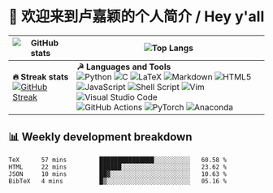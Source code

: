 # 👋 欢迎来到卢嘉颖的个人简介 / Hey y'all

| ![GitHub stats](https://github-readme-stats.vercel.app/api?username=lujiaying&theme=default&show_icons=true&locale=en&count_private=true)| ![Top Langs](https://github-readme-stats.vercel.app/api/top-langs/?username=lujiaying&layout=compact&hide=jupyter%20notebook) |
| -- | -- |
| <strong>🔥 Streak stats</strong> <br />[![GitHub Streak](https://github-readme-streak-stats.herokuapp.com/?user=lujiaying)](https://git.io/streak-stats) | <strong>☭ Languages and Tools</strong> <br /> ![Python](https://img.shields.io/badge/python-3670A0?style=for-the-badge&logo=python&logoColor=ffdd54) ![C](https://img.shields.io/badge/c-%2300599C.svg?style=for-the-badge&logo=c&logoColor=white) ![LaTeX](https://img.shields.io/badge/latex-%23008080.svg?style=for-the-badge&logo=latex&logoColor=white) ![Markdown](https://img.shields.io/badge/markdown-%23000000.svg?style=for-the-badge&logo=markdown&logoColor=white) ![HTML5](https://img.shields.io/badge/html5-%23E34F26.svg?style=for-the-badge&logo=html5&logoColor=white) <br /> ![JavaScript](https://img.shields.io/badge/javascript-%23323330.svg?style=for-the-badge&logo=javascript&logoColor=%23F7DF1E) ![Shell Script](https://img.shields.io/badge/shell_script-%23121011.svg?style=for-the-badge&logo=gnu-bash&logoColor=white) ![Vim](https://img.shields.io/badge/VIM-%2311AB00.svg?style=for-the-badge&logo=vim&logoColor=white) ![Visual Studio Code](https://img.shields.io/badge/Visual%20Studio%20Code-0078d7.svg?style=for-the-badge&logo=visual-studio-code&logoColor=white)  <br /> ![GitHub Actions](https://img.shields.io/badge/github%20actions-%232671E5.svg?style=for-the-badge&logo=githubactions&logoColor=white)	![PyTorch](https://img.shields.io/badge/PyTorch-%23EE4C2C.svg?style=for-the-badge&logo=PyTorch&logoColor=white) ![Anaconda](https://img.shields.io/badge/Anaconda-%2344A833.svg?style=for-the-badge&logo=anaconda&logoColor=white) |


## 📊 Weekly development breakdown
<!--START_SECTION:waka-->

```text
TeX      57 mins         ███████████████░░░░░░░░░░   60.58 %
HTML     22 mins         ██████░░░░░░░░░░░░░░░░░░░   23.62 %
JSON     10 mins         ██▓░░░░░░░░░░░░░░░░░░░░░░   10.63 %
BibTeX   4 mins          █▒░░░░░░░░░░░░░░░░░░░░░░░   05.16 %
```

<!--END_SECTION:waka-->

